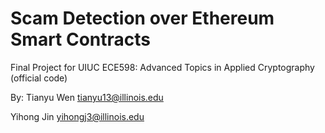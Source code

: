 # Scam Detection over Ethereum Smart Contracts
Final Project for UIUC ECE598: Advanced Topics in Applied Cryptography
(official code)

By:
Tianyu Wen tianyu13@illinois.edu

Yihong Jin yihongj3@illinois.edu

